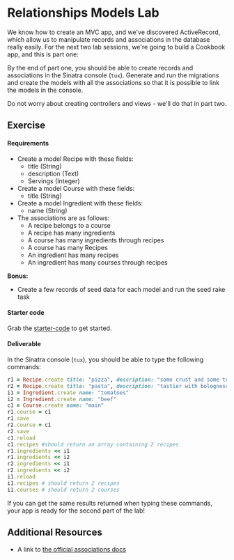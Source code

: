 # Relationships Models Lab


We know how to create an MVC app, and we've discovered ActiveRecord, which allow us to manipulate records and associations in the database really easily. For the next two lab sessions, we're going to build a Cookbook app, and this is part one:

By the end of part one, you should be able to create records and associations in the Sinatra console (`tux`).  Generate and run the migrations and create the models with all the associations so that it is possible to link the models in the console.

Do not worry about creating controllers and views - we'll do that in part two.

## Exercise

#### Requirements

- Create a model Recipe with these fields:
  - title (String)
  - description (Text)
  - Servings (Integer)
- Create a model Course with these fields:
  - title (String)
- Create a model Ingredient with these fields:
  - name (String)
- The associations are as follows:
  - A recipe belongs to a course
  - A recipe has many ingredients
  - A course has many ingredients through recipes
  - A course has many Recipes
  - An ingredient has many recipes
  - An ingredient has many courses through recipes

**Bonus:**
- Create a few records of seed data for each model and run the seed rake task

#### Starter code

Grab the [starter-code](starter-code) to get started.

#### Deliverable

In the Sinatra console (`tux`), you should be able to type the following commands:

```ruby
r1 = Recipe.create title: "pizza", description: "some crust and some toppings", servings: 4
r2 = Recipe.create title: "pasta", description: "tastier with bolognese", servings: 3
i1 = Ingredient.create name: "tomatoes"
i2 = Ingredient.create name: "beef"
c1 = Course.create name: "main"
r1.course = c1
r1.save
r2.course = c1
r2.save
c1.reload
c1.recipes #should return an array containing 2 recipes
r1.ingredients << i1
r1.ingredients << i2
r2.ingredients << i1
r2.ingredients << i2
i1.reload
i1.recipes # should return 2 recipes
i1.courses # should return 2 courses

```

If you can get the same results returned when typing these commands, your app is ready for the second part of the lab!

## Additional Resources

- A link to [the official associations docs](http://guides.rubyonrails.org/association_basics.html)
